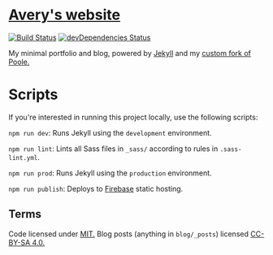 # [Avery's website](https://citrusui.me)

[![Build Status](https://travis-ci.org/citrusui/me.svg?branch=master)](https://travis-ci.org/citrusui/me)
[![devDependencies Status](https://david-dm.org/citrusui/me/dev-status.svg)](https://david-dm.org/citrusui/me?type=dev)

My minimal portfolio and blog, powered by [Jekyll](https://jekyllrb.com) and my [custom fork of Poole.](https://github.com/citrusui/poole)

# Scripts

If you're interested in running this project locally, use the following scripts:

`npm run dev`: Runs Jekyll using the `development` environment.

`npm run lint`: Lints all Sass files in `_sass/` according to rules in `.sass-lint.yml`.

`npm run prod`: Runs Jekyll using the `production` environment.

`npm run publish`: Deploys to [Firebase](https://firebase.google.com) static hosting.

## Terms

Code licensed under [MIT.](LICENSE.md) Blog posts (anything in `blog/_posts`) licensed [CC-BY-SA 4.0.](blog/LICENSE.md)
